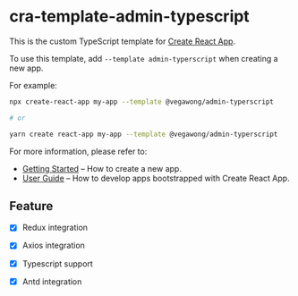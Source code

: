 # cra-template-admin-typescript

This is the custom TypeScript template for [Create React App](https://github.com/facebook/create-react-app).

To use this template, add `--template admin-typerscript` when creating a new app.

For example:

```sh
npx create-react-app my-app --template @vegawong/admin-typerscript

# or

yarn create react-app my-app --template @vegawong/admin-typerscript
```

For more information, please refer to:

- [Getting Started](https://create-react-app.dev/docs/getting-started) – How to create a new app.
- [User Guide](https://create-react-app.dev) – How to develop apps bootstrapped with Create React App.


## Feature

- [x] Redux integration

- [x] Axios integration

- [x] Typescript support

- [x] Antd integration
